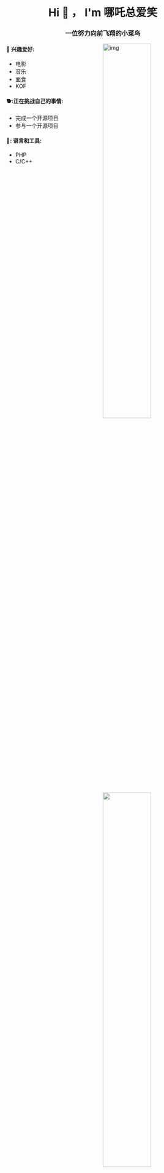 <h1 align="center">Hi 👋 ， I'm 哪吒总爱笑</h1> <h3 align="center">一位努力向前飞翔的小菜鸟</h3> 

<img align="right" alt="img" src="https://picdm.sunbangyan.cn/2023/10/12/r0bq7a.jpg" width="50%" height="auto" />


#### 🌱 兴趣爱好: 

- 电影
- 音乐
- 面食
- KOF

#### 🐕:正在挑战自己的事情:

- 完成一个开源项目
- 参与一个开源项目

#### 🐶: 语言和工具: 

<p>
	<img width="50%" align="right" src="https://github-readme-stats.vercel.app/api?username=SanTaiZi-NeZha" />

- PHP
- C/C++

